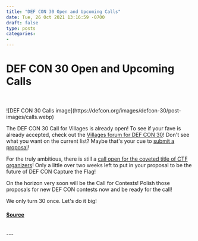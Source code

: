 ```yaml
---
title: "DEF CON 30 Open and Upcoming Calls"
date: Tue, 26 Oct 2021 13:16:59 -0700
draft: false
type: posts
categories: 
- 
---
```

# DEF CON 30 Open and Upcoming Calls

<br/>

<br/>
![DEF CON 30 Calls image](https://defcon.org/images/defcon-30/post-images/calls.webp)  

The DEF CON 30 Call for Villages is already open! To see if your fave is already accepted, check out the [Villages forum for DEF CON 30](https://forum.defcon.org/node/239770)! Don't see what you want on the current list? Maybe that's your cue to [submit a proposal](https://defcon.org/html/defcon-30/dc-30-cfv.html)!  
  
For the truly ambitious, there is still a [call open for the coveted title of CTF organizers](https://defcon.org/html/links/dc-ctf-cfo.html)! Only a little over two weeks left to put in your proposal to be the future of DEF CON Capture the Flag!  
  
On the horizon very soon will be the Call for Contests! Polish those proposals for new DEF CON contests now and be ready for the call!  
  
We only turn 30 once. Let's do it big!

#### [Source](https://defcon.org/html/links/dc-news.html#dc30villagereminder)

<br/>
---
